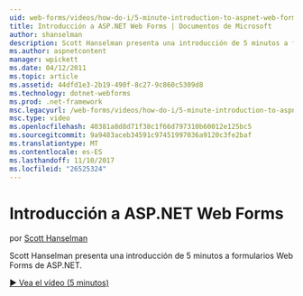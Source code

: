 ```yaml
---
uid: web-forms/videos/how-do-i/5-minute-introduction-to-aspnet-web-forms
title: Introducción a ASP.NET Web Forms | Documentos de Microsoft
author: shanselman
description: Scott Hanselman presenta una introducción de 5 minutos a formularios Web Forms de ASP.NET.
ms.author: aspnetcontent
manager: wpickett
ms.date: 04/12/2011
ms.topic: article
ms.assetid: 44dfd1e3-2b19-490f-8c27-9c860c5309d8
ms.technology: dotnet-webforms
ms.prod: .net-framework
msc.legacyurl: /web-forms/videos/how-do-i/5-minute-introduction-to-aspnet-web-forms
msc.type: video
ms.openlocfilehash: 40381a8d8d71f38c1f66d797310b60012e125bc5
ms.sourcegitcommit: 9a9483aceb34591c97451997036a9120c3fe2baf
ms.translationtype: MT
ms.contentlocale: es-ES
ms.lasthandoff: 11/10/2017
ms.locfileid: "26525324"
---
```

<a name="intro-to-aspnet-web-forms"></a>Introducción a ASP.NET Web Forms
====================
por [Scott Hanselman](https://github.com/shanselman)

Scott Hanselman presenta una introducción de 5 minutos a formularios Web Forms de ASP.NET.

[&#9654; Vea el vídeo (5 minutos)](https://channel9.msdn.com/Blogs/ASP-NET-Site-Videos/5-minute-introduction-to-aspnet-web-forms)
